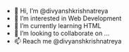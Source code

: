 - 👋 Hi, I’m @divyanshkrishnatreya
- 👀 I’m interested in Web Development
- 🌱 I’m currently learning HTML
- 💞️ I’m looking to collaborate on ...
- 📫 Reach me @divyanshkrishnatreya

<!---
divyanshkrishnatreya/divyanshkrishnatreya is a ✨ special ✨ repository because its `README.md` (this file) appears on your GitHub profile.
You can click the Preview link to take a look at your changes.
--->
